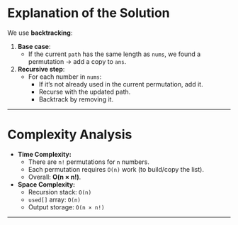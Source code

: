 # Explanation of the Solution

We use **backtracking**:

1. **Base case**:
    - If the current `path` has the same length as `nums`, we found a permutation → add a copy to `ans`.
2. **Recursive step**:
    - For each number in `nums`:
        - If it’s not already used in the current permutation, add it.
        - Recurse with the updated path.
        - Backtrack by removing it.

---

# Complexity Analysis

- **Time Complexity:**
    - There are `n!` permutations for `n` numbers.
    - Each permutation requires `O(n)` work (to build/copy the list).
    - Overall: **O(n × n!)**.
- **Space Complexity:**
    - Recursion stack: `O(n)`
    - `used[]` array: `O(n)`
    - Output storage: `O(n × n!)`

---